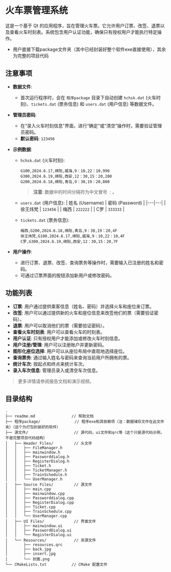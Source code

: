 # 火车票管理系统

这是一个基于 Qt 的应用程序，旨在管理火车票。它允许用户订票、改签、退票以及查看火车时刻表。系统包含用户认证功能，确保只有授权用户才能执行特定操作。
- 用户直接下载package文件夹（其中已经封装好整个软件exe直接使用），其余为完整的项目代码

## 注意事项

*   **数据文件**: 
    *   首次运行程序时，会在 `程序package` 目录下自动创建 `hchsk.dat` (火车时刻)、`tickets.dat` (票务信息) 和 `users.dat` (用户信息) 等数据文件。

*   **管理员密码**: 
    *   在“录入火车时刻信息”界面，进行“确定”或“清空”操作时，需要验证管理员密码。
    *   **默认密码**: `123456`

*   **示例数据**:

    *   `hchsk.dat` (火车时刻):
        ```
        G100,2024.6.17,绵阳,威海,9：10,22：10,990
        G300,2024.6.19,绵阳,西安,12：30,15：20,200
        G200,2024.6.18,绵阳,青岛,9：30,19：20,800
        ```
        > **注意**: 数据中的时间分隔符为中文冒号 `：`。

    *   `users.dat` (用户信息):
        | 姓名 (Username) | 密码 (Password) |
        |---|---|
        | 徐王炜梵 | `123456` |
        | 梅西 | `222222` |
        | C罗 | `333333` |
    
    *   `tickets.dat` (票务信息):
        ```
        梅西,G200,2024.6.18,绵阳,青岛,9：30,19：20,4F
        徐王炜梵,G100,2024.6.17,绵阳,威海,9：10,22：10,4F
        C罗,G300,2024.6.19,绵阳,西安,12：30,15：20,7F
        ```

*   **用户操作**:
    *   进行订票、退票、改签、查询票务等操作时，需要输入已注册的姓名和密码。
    *   可通过订票界面的按钮添加新用户或修改密码。

## 功能列表

*   **订票**: 用户通过提供乘客信息（姓名、密码）并选择火车和座位来订票。
*   **改签**: 用户可以通过提供新的火车和座位信息来改签他们的票（需要验证密码）。
*   **退票**: 用户可以取消他们的票（需要验证密码）。
*   **查看火车时刻表**: 用户可以查看火车的时刻表。
*   **用户认证**: 只有授权用户才能添加或修改火车时刻信息。
*   **用户注册/管理**: 用户可以注册账户并更新密码。
*   **图形化座位选择**: 用户可以从座位布局中直观地选择座位。
*   **查询票务**: 通过输入姓名与密码来查询当前用户所拥有的票。
*   **统计车次**: 按起点和终点来统计车次。
*   **录入车次信息**: 管理员录入或清空车次信息。

> 更多详情请参阅报告文档和演示视频。

## 目录结构

```
.
├── readme.md                // 帮助文档
├── 程序package/               // 程序exe和其依赖项（注：数据储存文件在此文件夹）（这个为打包封装好的软件）
├── 源文件/                    // 源代码，ui文件和qrc等（这个只是源代码示例，不是完整项目代码结构）
│   ├── Header Files/         // 头文件
│   │   ├── FileManager.h
│   │   ├── mainwindow.h
│   │   ├── Passworddialog.h
│   │   ├── RegisterDialog.h
│   │   ├── Ticket.h
│   │   ├── TicketManager.h
│   │   ├── TrainSchedule.h
│   │   └── UserManager.h
│   ├── Source Files/         // 源文件
│   │   ├── main.cpp
│   │   ├── mainwindow.cpp
│   │   ├── Passworddialog.cpp
│   │   ├── RegisterDialog.cpp
│   │   ├── Ticket.cpp
│   │   ├── TrainSchedule.cpp
│   │   └── UserManager.cpp
│   ├── UI Files/             // 界面文件
│   │   ├── mainwindow.ui
│   │   ├── PasswordDialog.ui
│   │   └── RegisterDialog.ui
│   └── Resources/            // 资源文件
│       ├── resources.qrc
│       ├── back.jpg
│       ├── insert.jpg
│       └── 封面.png
└── CMakeLists.txt           // CMake 配置文件
```

